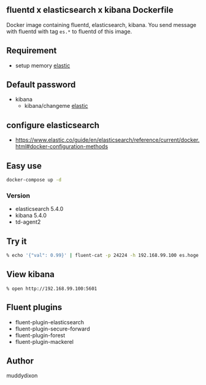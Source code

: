 fluentd x elasticsearch x kibana Dockerfile
-----

Docker image containing fluentd, elasticsearch, kibana.
You send message with fluentd with tag `es.*` to fluentd of this image.

## Requirement
* setup memory [elastic](https://www.elastic.co/guide/en/elasticsearch/reference/current/docker.html#docker-cli-run-prod-mode)

## Default password
* kibana
    * kibana/changeme [elastic](https://www.elastic.co/guide/en/x-pack/current/setting-up-authentication.html#built-in-users)


## configure elasticsearch
* https://www.elastic.co/guide/en/elasticsearch/reference/current/docker.html#docker-configuration-methods

## Easy use

```zsh
docker-compose up -d
```

### Version
* elasticsearch 5.4.0
* kibana 5.4.0
* td-agent2

## Try it

```zsh
% echo '{"val": 0.99}' | fluent-cat -p 24224 -h 192.168.99.100 es.hoge
```

## View kibana

```
% open http://192.168.99.100:5601
```

## Fluent plugins
* fluent-plugin-elasticsearch
* fluent-plugin-secure-forward
* fluent-plugin-forest
* fluent-plugin-mackerel

## Author
muddydixon

